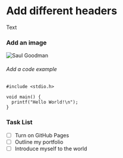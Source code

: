 # Add different headers

Text

### Add an image

![Saul Goodman](https://tbivision.com/files/2014/07/Better-Call-Saul.jpg)

###### Add a code example

```
#include <stdio.h>

void main() {
  printf("Hello World!\n");
}
```

### Task List

- [ ] Turn on GitHub Pages
- [ ] Outline my portfolio
- [ ] Introduce myself to the world
